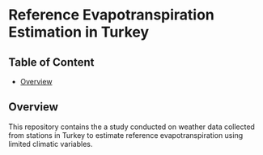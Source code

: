 # Reference Evapotranspiration Estimation in Turkey

## Table of Content
* [Overview](#overview)


## Overview
This repository contains the a study conducted on weather data collected from stations in Turkey to estimate reference evapotranspiration using limited climatic variables.
